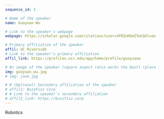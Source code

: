```yaml
---
sequence_id: 1

# Name of the speaker
name: Guoyuan Wu

# Link to the speaker's webpage
webpage: https://scholar.google.com/citations?user=VFRZoHSmZTwC&hl=en

# Primary affiliation of the speaker
affil: UC Riverside
# Link to the speaker's primary affiliation
affil_link: https://profiles.ucr.edu/app/home/profile/guoyuanw

# An image of the speaker (square aspect ratio works the best) (place in the `assets/img/speakers` directory)
img: guoyuan_wu.jpg
# img: jane.jpg

# # (Optional) Secondary affiliation of the speaker
# affil2: BuzzFizz Corp
# # Link to the speaker's secondary affiliation 
# affil2_link: https://buzzfizz.corp
---
```


<!-- Whatever you write below will show up as the speaker's bio -->

Robotics

